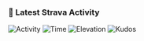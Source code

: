 ### 🏃 Latest Strava Activity

![Activity](https://img.shields.io/badge/Run-3.0km-blue?style=for-the-badge&logo=strava)
![Time](https://img.shields.io/badge/Time-20min-pink?style=for-the-badge)
![Elevation](https://img.shields.io/badge/Elevation-13m-green?style=for-the-badge)
![Kudos](https://img.shields.io/badge/Kudos-5-red?style=for-the-badge)